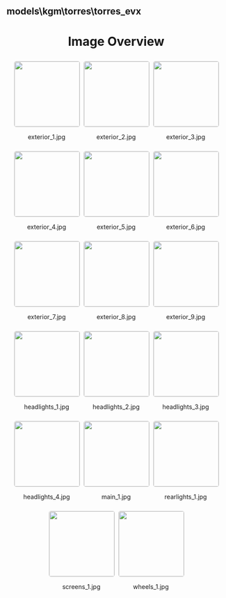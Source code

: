 ## models\kgm\torres\torres_evx
<style>
    .image-gallery {
        display: flex;
        flex-wrap: wrap;
        gap: 10px;
        justify-content: center;
        padding: 10px;
    }
    .image-gallery img {
        width: 150px;
        height: auto;
        border: 1px solid #ddd;
        border-radius: 5px;
    }
    .image-gallery div {
        flex: 1 1 calc(33.333% - 20px); /* Three images per row on large screens */
        max-width: 150px;
        text-align: center;
    }
    @media (max-width: 768px) {
        .image-gallery div {
            flex: 1 1 calc(50% - 20px); /* Two images per row on medium screens */
        }
    }
    @media (max-width: 480px) {
        .image-gallery div {
            flex: 1 1 100%; /* One image per row on small screens */
        }
    }
</style>
<h1 style ="text-align: center;"> Image Overview </h1> <div class="image-gallery">
<div>
<img src="https://media.evkx.net/multimedia/models/kgm/torres/torres_evx/exterior_1_st.jpg">
<p>exterior_1.jpg</p>
</div>
<div>
<img src="https://media.evkx.net/multimedia/models/kgm/torres/torres_evx/exterior_2_st.jpg">
<p>exterior_2.jpg</p>
</div>
<div>
<img src="https://media.evkx.net/multimedia/models/kgm/torres/torres_evx/exterior_3_st.jpg">
<p>exterior_3.jpg</p>
</div>
<div>
<img src="https://media.evkx.net/multimedia/models/kgm/torres/torres_evx/exterior_4_st.jpg">
<p>exterior_4.jpg</p>
</div>
<div>
<img src="https://media.evkx.net/multimedia/models/kgm/torres/torres_evx/exterior_5_st.jpg">
<p>exterior_5.jpg</p>
</div>
<div>
<img src="https://media.evkx.net/multimedia/models/kgm/torres/torres_evx/exterior_6_st.jpg">
<p>exterior_6.jpg</p>
</div>
<div>
<img src="https://media.evkx.net/multimedia/models/kgm/torres/torres_evx/exterior_7_st.jpg">
<p>exterior_7.jpg</p>
</div>
<div>
<img src="https://media.evkx.net/multimedia/models/kgm/torres/torres_evx/exterior_8_st.jpg">
<p>exterior_8.jpg</p>
</div>
<div>
<img src="https://media.evkx.net/multimedia/models/kgm/torres/torres_evx/exterior_9_st.jpg">
<p>exterior_9.jpg</p>
</div>
<div>
<img src="https://media.evkx.net/multimedia/models/kgm/torres/torres_evx/headlights_1_st.jpg">
<p>headlights_1.jpg</p>
</div>
<div>
<img src="https://media.evkx.net/multimedia/models/kgm/torres/torres_evx/headlights_2_st.jpg">
<p>headlights_2.jpg</p>
</div>
<div>
<img src="https://media.evkx.net/multimedia/models/kgm/torres/torres_evx/headlights_3_st.jpg">
<p>headlights_3.jpg</p>
</div>
<div>
<img src="https://media.evkx.net/multimedia/models/kgm/torres/torres_evx/headlights_4_st.jpg">
<p>headlights_4.jpg</p>
</div>
<div>
<img src="https://media.evkx.net/multimedia/models/kgm/torres/torres_evx/main_1_st.jpg">
<p>main_1.jpg</p>
</div>
<div>
<img src="https://media.evkx.net/multimedia/models/kgm/torres/torres_evx/rearlights_1_st.jpg">
<p>rearlights_1.jpg</p>
</div>
<div>
<img src="https://media.evkx.net/multimedia/models/kgm/torres/torres_evx/screens_1_st.jpg">
<p>screens_1.jpg</p>
</div>
<div>
<img src="https://media.evkx.net/multimedia/models/kgm/torres/torres_evx/wheels_1_st.jpg">
<p>wheels_1.jpg</p>
</div>
</div>
